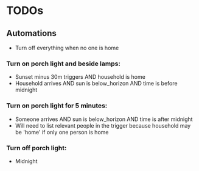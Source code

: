 # TODOs
## Automations
- Turn off everything when no one is home

### Turn on porch light and beside lamps:
- Sunset minus 30m triggers AND household is home
- Household arrives AND sun is below_horizon AND time is before midnight

### Turn on porch light for 5 minutes:
- Someone arrives AND sun is below_horizon AND time is after midnight
- Will need to list relevant people in the trigger because household may be 'home' if only one person is home

### Turn off porch light:
- Midnight

